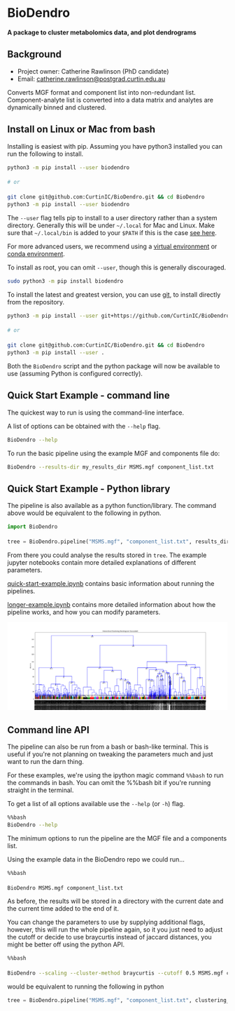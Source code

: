 # BioDendro

**A package to cluster metabolomics data, and plot dendrograms**

## Background

- Project owner: Catherine Rawlinson (PhD candidate)
- Email: catherine.rawlinson@postgrad.curtin.edu.au

Converts MGF format and component list into non-redundant list.
Component-analyte list is converted into a data matrix and analytes are dynamically binned and clustered.

## Install on Linux or Mac from bash

Installing is easiest with pip.
Assuming you have python3 installed you can run the following to install.

```bash
python3 -m pip install --user biodendro

# or

git clone git@github.com:CurtinIC/BioDendro.git && cd BioDendro
python3 -m pip install --user biodendro
```

The `--user` flag tells pip to install to a user directory rather than a system directory.
Generally this will be under `~/.local` for Mac and Linux.
Make sure that `~/.local/bin` is added to your `$PATH` if this is the case [see here](https://stackoverflow.com/questions/14637979/how-to-permanently-set-path-on-linux-unix).

For more advanced users, we recommend using a [virtual environment](https://virtualenv.pypa.io/en/stable/) or [conda environment](https://docs.conda.io/projects/conda/en/latest/user-guide/tasks/manage-environments.html).

To install as root, you can omit `--user`, though this is generally discouraged.

```bash
sudo python3 -m pip install biodendro
```

To install the latest and greatest version, you can use [git](https://git-scm.com/), to install directly from the repository.

```bash
python3 -m pip install --user git+https://github.com/CurtinIC/BioDendro.git

# or

git clone git@github.com:CurtinIC/BioDendro.git && cd BioDendro
python3 -m pip install --user .
```

Both the `BioDendro` script and the python package will now be available to use (assuming Python is configured correctly).


## Quick Start Example - command line

The quickest way to run is using the command-line interface.

A list of options can be obtained with the `--help` flag.

```bash
BioDendro --help
```

To run the basic pipeline using the example MGF and components file do:

```bash
BioDendro --results-dir my_results_dir MSMS.mgf component_list.txt
```


## Quick Start Example - Python library

The pipeline is also available as a python function/library.
The command above would be equivalent to the following in python.

```python
import BioDendro

tree = BioDendro.pipeline("MSMS.mgf", "component_list.txt", results_dir="my_results_dir")
```

From there you could analyse the results stored in `tree`.
The example jupyter notebooks contain more detailed explanations of different parameters.

[quick-start-example.ipynb](quick-start-example.ipynb) contains basic information about running the pipelines.

[longer-example.ipynb](longer-example.ipynb) contains more detailed information about how the pipeline works, and how you can modify parameters.


![Scheme](cluster-d10.png "Clustering")


## Command line API

The pipeline can also be run from a bash or bash-like terminal.
This is useful if you're not planning on tweaking the parameters much and just want to run the darn thing.

For these examples, we're using the ipython magic command `%%bash` to run the commands in bash.
You can omit the %%bash bit if you're running straight in the terminal.

To get a list of all options available use the `--help` (or `-h`) flag.

```bash
%%bash
BioDendro --help
```
The minimum options to run the pipeline are the MGF file and a components list.

Using the example data in the BioDendro repo we could run...

```bash
%%bash

BioDendro MSMS.mgf component_list.txt
```

As before, the results will be stored in a directory with the current date and the current time added to the end of it.

You can change the parameters to use by supplying additional flags, however, this will run the whole pipeline again, so it you just need to adjust the cutoff or decide to use braycurtis instead of jaccard distances, you might be better off using the python API.

```bash
%%bash

BioDendro --scaling --cluster-method braycurtis --cutoff 0.5 MSMS.mgf component_list.txt
```

would be equivalent to running the following in python

```python
tree = BioDendro.pipeline("MSMS.mgf", "component_list.txt", clustering_method="braycurtis", scaling=True, cutoff=0.5)
```
